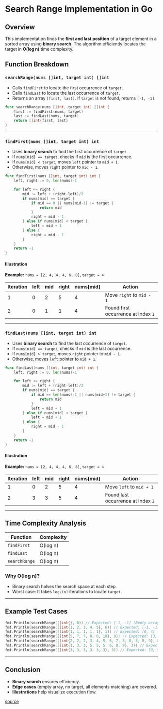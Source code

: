 # Search Range Implementation in Go

## Overview
This implementation finds the **first and last position** of a target element in a sorted array using **binary search**. The algorithm efficiently locates the target in **O(log n)** time complexity.

## Function Breakdown

### `searchRange(nums []int, target int) []int`
- Calls `findFirst` to locate the first occurrence of `target`.
- Calls `findLast` to locate the last occurrence of `target`.
- Returns an array `[first, last]`. If `target` is not found, returns `[-1, -1]`.

```go
func searchRange(nums []int, target int) []int {
	first := findFirst(nums, target)
	last := findLast(nums, target)
	return []int{first, last}
}
```

---

### `findFirst(nums []int, target int) int`
- Uses **binary search** to find the first occurrence of `target`.
- If `nums[mid] == target`, checks if `mid` is the first occurrence.
- If `nums[mid] < target`, moves `left` pointer to `mid + 1`.
- Otherwise, moves `right` pointer to `mid - 1`.

```go
func findFirst(nums []int, target int) int {
	left, right := 0, len(nums)-1

	for left <= right {
		mid := left + (right-left)/2
		if nums[mid] == target {
			if mid == 0 || nums[mid-1] != target {
				return mid
			}
			right = mid - 1
		} else if nums[mid] < target {
			left = mid + 1
		} else {
			right = mid - 1
		}
	}
	return -1
}
```

#### **Illustration**
**Example:** `nums = [2, 4, 4, 4, 6, 8]`, `target = 4`

| Iteration | left | mid | right | nums[mid] | Action |
|-----------|------|-----|-------|-----------|---------|
| 1         | 0    | 2   | 5     | 4         | Move `right` to `mid - 1` |
| 2         | 0    | 1   | 1     | 4         | Found first occurrence at index `1` |

---

### `findLast(nums []int, target int) int`
- Uses **binary search** to find the last occurrence of `target`.
- If `nums[mid] == target`, checks if `mid` is the last occurrence.
- If `nums[mid] > target`, moves `right` pointer to `mid - 1`.
- Otherwise, moves `left` pointer to `mid + 1`.

```go
func findLast(nums []int, target int) int {
	left, right := 0, len(nums)-1

	for left <= right {
		mid := left + (right-left)/2
		if nums[mid] == target {
			if mid == len(nums)-1 || nums[mid+1] != target {
				return mid
			}
			left = mid + 1
		} else if nums[mid] < target {
			left = mid + 1
		} else {
			right = mid - 1
		}
	}
	return -1
}
```

#### **Illustration**
**Example:** `nums = [2, 4, 4, 4, 6, 8]`, `target = 4`

| Iteration | left | mid | right | nums[mid] | Action |
|-----------|------|-----|-------|-----------|---------|
| 1         | 0    | 2   | 5     | 4         | Move `left` to `mid + 1` |
| 2         | 3    | 3   | 5     | 4         | Found last occurrence at index `3` |

---

## **Time Complexity Analysis**
| Function      | Complexity |
|--------------|------------|
| `findFirst`  | O(log n)  |
| `findLast`   | O(log n)  |
| `searchRange`| O(log n)  |

### **Why O(log n)?**
- Binary search halves the search space at each step.
- Worst case: It takes `log₂(n)` iterations to locate `target`.

---

## **Example Test Cases**
```go
fmt.Println(searchRange([]int{}, 0)) // Expected: [-1, -1] (Empty array)
fmt.Println(searchRange([]int{1, 2, 3, 4, 5}, 6)) // Expected: [-1, -1] (Target not found)
fmt.Println(searchRange([]int{1, 1, 1, 1, 1}, 1)) // Expected: [0, 4] (All elements match target)
fmt.Println(searchRange([]int{5, 7, 7, 8, 8, 10}, 8)) // Expected: [3, 4] (Target found in middle)
fmt.Println(searchRange([]int{2, 2, 2, 3, 4, 5, 6, 7, 8, 8, 8, 8, 9}, 8)) // Expected: [8, 11] (Multiple occurrences)
fmt.Println(searchRange([]int{1, 3, 3, 5, 5, 5, 6, 8, 9}, 3)) // Expected: [1, 2] (Target at start)
fmt.Println(searchRange([]int{3, 3, 3, 3, 3, 3}, 3)) // Expected: [0, 5] (All are target)
```

---

## **Conclusion**
- **Binary search** ensures efficiency.
- **Edge cases** (empty array, no target, all elements matching) are covered.
- **Illustrations** help visualize execution flow.

[source](https://leetcode.com/problems/find-first-and-last-position-of-element-in-sorted-array)
